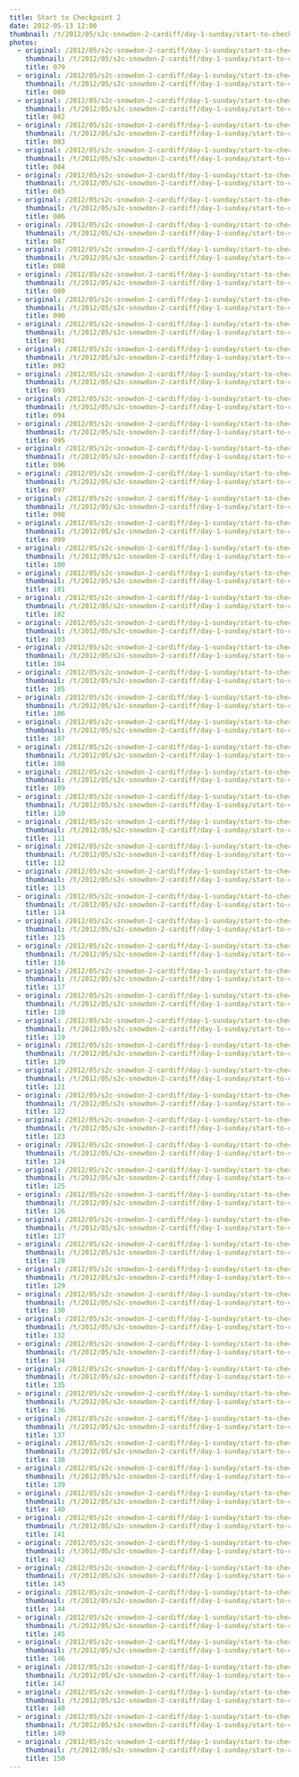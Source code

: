 ```yaml
---
title: Start to Checkpoint 2
date: 2012-05-13 12:00
thumbnail: /t/2012/05/s2c-snowdon-2-cardiff/day-1-sunday/start-to-checkpoint-2/079.jpg
photos:
  - original: /2012/05/s2c-snowdon-2-cardiff/day-1-sunday/start-to-checkpoint-2/079.jpg
    thumbnail: /t/2012/05/s2c-snowdon-2-cardiff/day-1-sunday/start-to-checkpoint-2/079.jpg
    title: 079
  - original: /2012/05/s2c-snowdon-2-cardiff/day-1-sunday/start-to-checkpoint-2/080.jpg
    thumbnail: /t/2012/05/s2c-snowdon-2-cardiff/day-1-sunday/start-to-checkpoint-2/080.jpg
    title: 080
  - original: /2012/05/s2c-snowdon-2-cardiff/day-1-sunday/start-to-checkpoint-2/082.jpg
    thumbnail: /t/2012/05/s2c-snowdon-2-cardiff/day-1-sunday/start-to-checkpoint-2/082.jpg
    title: 082
  - original: /2012/05/s2c-snowdon-2-cardiff/day-1-sunday/start-to-checkpoint-2/083.jpg
    thumbnail: /t/2012/05/s2c-snowdon-2-cardiff/day-1-sunday/start-to-checkpoint-2/083.jpg
    title: 083
  - original: /2012/05/s2c-snowdon-2-cardiff/day-1-sunday/start-to-checkpoint-2/084.jpg
    thumbnail: /t/2012/05/s2c-snowdon-2-cardiff/day-1-sunday/start-to-checkpoint-2/084.jpg
    title: 084
  - original: /2012/05/s2c-snowdon-2-cardiff/day-1-sunday/start-to-checkpoint-2/085.jpg
    thumbnail: /t/2012/05/s2c-snowdon-2-cardiff/day-1-sunday/start-to-checkpoint-2/085.jpg
    title: 085
  - original: /2012/05/s2c-snowdon-2-cardiff/day-1-sunday/start-to-checkpoint-2/086.jpg
    thumbnail: /t/2012/05/s2c-snowdon-2-cardiff/day-1-sunday/start-to-checkpoint-2/086.jpg
    title: 086
  - original: /2012/05/s2c-snowdon-2-cardiff/day-1-sunday/start-to-checkpoint-2/087.jpg
    thumbnail: /t/2012/05/s2c-snowdon-2-cardiff/day-1-sunday/start-to-checkpoint-2/087.jpg
    title: 087
  - original: /2012/05/s2c-snowdon-2-cardiff/day-1-sunday/start-to-checkpoint-2/088.jpg
    thumbnail: /t/2012/05/s2c-snowdon-2-cardiff/day-1-sunday/start-to-checkpoint-2/088.jpg
    title: 088
  - original: /2012/05/s2c-snowdon-2-cardiff/day-1-sunday/start-to-checkpoint-2/089.jpg
    thumbnail: /t/2012/05/s2c-snowdon-2-cardiff/day-1-sunday/start-to-checkpoint-2/089.jpg
    title: 089
  - original: /2012/05/s2c-snowdon-2-cardiff/day-1-sunday/start-to-checkpoint-2/090.jpg
    thumbnail: /t/2012/05/s2c-snowdon-2-cardiff/day-1-sunday/start-to-checkpoint-2/090.jpg
    title: 090
  - original: /2012/05/s2c-snowdon-2-cardiff/day-1-sunday/start-to-checkpoint-2/091.jpg
    thumbnail: /t/2012/05/s2c-snowdon-2-cardiff/day-1-sunday/start-to-checkpoint-2/091.jpg
    title: 091
  - original: /2012/05/s2c-snowdon-2-cardiff/day-1-sunday/start-to-checkpoint-2/092.jpg
    thumbnail: /t/2012/05/s2c-snowdon-2-cardiff/day-1-sunday/start-to-checkpoint-2/092.jpg
    title: 092
  - original: /2012/05/s2c-snowdon-2-cardiff/day-1-sunday/start-to-checkpoint-2/093.jpg
    thumbnail: /t/2012/05/s2c-snowdon-2-cardiff/day-1-sunday/start-to-checkpoint-2/093.jpg
    title: 093
  - original: /2012/05/s2c-snowdon-2-cardiff/day-1-sunday/start-to-checkpoint-2/094.jpg
    thumbnail: /t/2012/05/s2c-snowdon-2-cardiff/day-1-sunday/start-to-checkpoint-2/094.jpg
    title: 094
  - original: /2012/05/s2c-snowdon-2-cardiff/day-1-sunday/start-to-checkpoint-2/095.jpg
    thumbnail: /t/2012/05/s2c-snowdon-2-cardiff/day-1-sunday/start-to-checkpoint-2/095.jpg
    title: 095
  - original: /2012/05/s2c-snowdon-2-cardiff/day-1-sunday/start-to-checkpoint-2/096.jpg
    thumbnail: /t/2012/05/s2c-snowdon-2-cardiff/day-1-sunday/start-to-checkpoint-2/096.jpg
    title: 096
  - original: /2012/05/s2c-snowdon-2-cardiff/day-1-sunday/start-to-checkpoint-2/097.jpg
    thumbnail: /t/2012/05/s2c-snowdon-2-cardiff/day-1-sunday/start-to-checkpoint-2/097.jpg
    title: 097
  - original: /2012/05/s2c-snowdon-2-cardiff/day-1-sunday/start-to-checkpoint-2/098.jpg
    thumbnail: /t/2012/05/s2c-snowdon-2-cardiff/day-1-sunday/start-to-checkpoint-2/098.jpg
    title: 098
  - original: /2012/05/s2c-snowdon-2-cardiff/day-1-sunday/start-to-checkpoint-2/099.jpg
    thumbnail: /t/2012/05/s2c-snowdon-2-cardiff/day-1-sunday/start-to-checkpoint-2/099.jpg
    title: 099
  - original: /2012/05/s2c-snowdon-2-cardiff/day-1-sunday/start-to-checkpoint-2/100.jpg
    thumbnail: /t/2012/05/s2c-snowdon-2-cardiff/day-1-sunday/start-to-checkpoint-2/100.jpg
    title: 100
  - original: /2012/05/s2c-snowdon-2-cardiff/day-1-sunday/start-to-checkpoint-2/101.jpg
    thumbnail: /t/2012/05/s2c-snowdon-2-cardiff/day-1-sunday/start-to-checkpoint-2/101.jpg
    title: 101
  - original: /2012/05/s2c-snowdon-2-cardiff/day-1-sunday/start-to-checkpoint-2/102.jpg
    thumbnail: /t/2012/05/s2c-snowdon-2-cardiff/day-1-sunday/start-to-checkpoint-2/102.jpg
    title: 102
  - original: /2012/05/s2c-snowdon-2-cardiff/day-1-sunday/start-to-checkpoint-2/103.jpg
    thumbnail: /t/2012/05/s2c-snowdon-2-cardiff/day-1-sunday/start-to-checkpoint-2/103.jpg
    title: 103
  - original: /2012/05/s2c-snowdon-2-cardiff/day-1-sunday/start-to-checkpoint-2/104.jpg
    thumbnail: /t/2012/05/s2c-snowdon-2-cardiff/day-1-sunday/start-to-checkpoint-2/104.jpg
    title: 104
  - original: /2012/05/s2c-snowdon-2-cardiff/day-1-sunday/start-to-checkpoint-2/105.jpg
    thumbnail: /t/2012/05/s2c-snowdon-2-cardiff/day-1-sunday/start-to-checkpoint-2/105.jpg
    title: 105
  - original: /2012/05/s2c-snowdon-2-cardiff/day-1-sunday/start-to-checkpoint-2/106.jpg
    thumbnail: /t/2012/05/s2c-snowdon-2-cardiff/day-1-sunday/start-to-checkpoint-2/106.jpg
    title: 106
  - original: /2012/05/s2c-snowdon-2-cardiff/day-1-sunday/start-to-checkpoint-2/107.jpg
    thumbnail: /t/2012/05/s2c-snowdon-2-cardiff/day-1-sunday/start-to-checkpoint-2/107.jpg
    title: 107
  - original: /2012/05/s2c-snowdon-2-cardiff/day-1-sunday/start-to-checkpoint-2/108.jpg
    thumbnail: /t/2012/05/s2c-snowdon-2-cardiff/day-1-sunday/start-to-checkpoint-2/108.jpg
    title: 108
  - original: /2012/05/s2c-snowdon-2-cardiff/day-1-sunday/start-to-checkpoint-2/109.jpg
    thumbnail: /t/2012/05/s2c-snowdon-2-cardiff/day-1-sunday/start-to-checkpoint-2/109.jpg
    title: 109
  - original: /2012/05/s2c-snowdon-2-cardiff/day-1-sunday/start-to-checkpoint-2/110.jpg
    thumbnail: /t/2012/05/s2c-snowdon-2-cardiff/day-1-sunday/start-to-checkpoint-2/110.jpg
    title: 110
  - original: /2012/05/s2c-snowdon-2-cardiff/day-1-sunday/start-to-checkpoint-2/111.jpg
    thumbnail: /t/2012/05/s2c-snowdon-2-cardiff/day-1-sunday/start-to-checkpoint-2/111.jpg
    title: 111
  - original: /2012/05/s2c-snowdon-2-cardiff/day-1-sunday/start-to-checkpoint-2/112.jpg
    thumbnail: /t/2012/05/s2c-snowdon-2-cardiff/day-1-sunday/start-to-checkpoint-2/112.jpg
    title: 112
  - original: /2012/05/s2c-snowdon-2-cardiff/day-1-sunday/start-to-checkpoint-2/113.jpg
    thumbnail: /t/2012/05/s2c-snowdon-2-cardiff/day-1-sunday/start-to-checkpoint-2/113.jpg
    title: 113
  - original: /2012/05/s2c-snowdon-2-cardiff/day-1-sunday/start-to-checkpoint-2/114.jpg
    thumbnail: /t/2012/05/s2c-snowdon-2-cardiff/day-1-sunday/start-to-checkpoint-2/114.jpg
    title: 114
  - original: /2012/05/s2c-snowdon-2-cardiff/day-1-sunday/start-to-checkpoint-2/115.jpg
    thumbnail: /t/2012/05/s2c-snowdon-2-cardiff/day-1-sunday/start-to-checkpoint-2/115.jpg
    title: 115
  - original: /2012/05/s2c-snowdon-2-cardiff/day-1-sunday/start-to-checkpoint-2/116.jpg
    thumbnail: /t/2012/05/s2c-snowdon-2-cardiff/day-1-sunday/start-to-checkpoint-2/116.jpg
    title: 116
  - original: /2012/05/s2c-snowdon-2-cardiff/day-1-sunday/start-to-checkpoint-2/117.jpg
    thumbnail: /t/2012/05/s2c-snowdon-2-cardiff/day-1-sunday/start-to-checkpoint-2/117.jpg
    title: 117
  - original: /2012/05/s2c-snowdon-2-cardiff/day-1-sunday/start-to-checkpoint-2/118.jpg
    thumbnail: /t/2012/05/s2c-snowdon-2-cardiff/day-1-sunday/start-to-checkpoint-2/118.jpg
    title: 118
  - original: /2012/05/s2c-snowdon-2-cardiff/day-1-sunday/start-to-checkpoint-2/119.jpg
    thumbnail: /t/2012/05/s2c-snowdon-2-cardiff/day-1-sunday/start-to-checkpoint-2/119.jpg
    title: 119
  - original: /2012/05/s2c-snowdon-2-cardiff/day-1-sunday/start-to-checkpoint-2/120.jpg
    thumbnail: /t/2012/05/s2c-snowdon-2-cardiff/day-1-sunday/start-to-checkpoint-2/120.jpg
    title: 120
  - original: /2012/05/s2c-snowdon-2-cardiff/day-1-sunday/start-to-checkpoint-2/121.jpg
    thumbnail: /t/2012/05/s2c-snowdon-2-cardiff/day-1-sunday/start-to-checkpoint-2/121.jpg
    title: 121
  - original: /2012/05/s2c-snowdon-2-cardiff/day-1-sunday/start-to-checkpoint-2/122.jpg
    thumbnail: /t/2012/05/s2c-snowdon-2-cardiff/day-1-sunday/start-to-checkpoint-2/122.jpg
    title: 122
  - original: /2012/05/s2c-snowdon-2-cardiff/day-1-sunday/start-to-checkpoint-2/123.jpg
    thumbnail: /t/2012/05/s2c-snowdon-2-cardiff/day-1-sunday/start-to-checkpoint-2/123.jpg
    title: 123
  - original: /2012/05/s2c-snowdon-2-cardiff/day-1-sunday/start-to-checkpoint-2/124.jpg
    thumbnail: /t/2012/05/s2c-snowdon-2-cardiff/day-1-sunday/start-to-checkpoint-2/124.jpg
    title: 124
  - original: /2012/05/s2c-snowdon-2-cardiff/day-1-sunday/start-to-checkpoint-2/125.jpg
    thumbnail: /t/2012/05/s2c-snowdon-2-cardiff/day-1-sunday/start-to-checkpoint-2/125.jpg
    title: 125
  - original: /2012/05/s2c-snowdon-2-cardiff/day-1-sunday/start-to-checkpoint-2/126.jpg
    thumbnail: /t/2012/05/s2c-snowdon-2-cardiff/day-1-sunday/start-to-checkpoint-2/126.jpg
    title: 126
  - original: /2012/05/s2c-snowdon-2-cardiff/day-1-sunday/start-to-checkpoint-2/127.jpg
    thumbnail: /t/2012/05/s2c-snowdon-2-cardiff/day-1-sunday/start-to-checkpoint-2/127.jpg
    title: 127
  - original: /2012/05/s2c-snowdon-2-cardiff/day-1-sunday/start-to-checkpoint-2/128.jpg
    thumbnail: /t/2012/05/s2c-snowdon-2-cardiff/day-1-sunday/start-to-checkpoint-2/128.jpg
    title: 128
  - original: /2012/05/s2c-snowdon-2-cardiff/day-1-sunday/start-to-checkpoint-2/129.jpg
    thumbnail: /t/2012/05/s2c-snowdon-2-cardiff/day-1-sunday/start-to-checkpoint-2/129.jpg
    title: 129
  - original: /2012/05/s2c-snowdon-2-cardiff/day-1-sunday/start-to-checkpoint-2/130.jpg
    thumbnail: /t/2012/05/s2c-snowdon-2-cardiff/day-1-sunday/start-to-checkpoint-2/130.jpg
    title: 130
  - original: /2012/05/s2c-snowdon-2-cardiff/day-1-sunday/start-to-checkpoint-2/132.jpg
    thumbnail: /t/2012/05/s2c-snowdon-2-cardiff/day-1-sunday/start-to-checkpoint-2/132.jpg
    title: 132
  - original: /2012/05/s2c-snowdon-2-cardiff/day-1-sunday/start-to-checkpoint-2/134.jpg
    thumbnail: /t/2012/05/s2c-snowdon-2-cardiff/day-1-sunday/start-to-checkpoint-2/134.jpg
    title: 134
  - original: /2012/05/s2c-snowdon-2-cardiff/day-1-sunday/start-to-checkpoint-2/135.jpg
    thumbnail: /t/2012/05/s2c-snowdon-2-cardiff/day-1-sunday/start-to-checkpoint-2/135.jpg
    title: 135
  - original: /2012/05/s2c-snowdon-2-cardiff/day-1-sunday/start-to-checkpoint-2/136.jpg
    thumbnail: /t/2012/05/s2c-snowdon-2-cardiff/day-1-sunday/start-to-checkpoint-2/136.jpg
    title: 136
  - original: /2012/05/s2c-snowdon-2-cardiff/day-1-sunday/start-to-checkpoint-2/137.jpg
    thumbnail: /t/2012/05/s2c-snowdon-2-cardiff/day-1-sunday/start-to-checkpoint-2/137.jpg
    title: 137
  - original: /2012/05/s2c-snowdon-2-cardiff/day-1-sunday/start-to-checkpoint-2/138.jpg
    thumbnail: /t/2012/05/s2c-snowdon-2-cardiff/day-1-sunday/start-to-checkpoint-2/138.jpg
    title: 138
  - original: /2012/05/s2c-snowdon-2-cardiff/day-1-sunday/start-to-checkpoint-2/139.jpg
    thumbnail: /t/2012/05/s2c-snowdon-2-cardiff/day-1-sunday/start-to-checkpoint-2/139.jpg
    title: 139
  - original: /2012/05/s2c-snowdon-2-cardiff/day-1-sunday/start-to-checkpoint-2/140.jpg
    thumbnail: /t/2012/05/s2c-snowdon-2-cardiff/day-1-sunday/start-to-checkpoint-2/140.jpg
    title: 140
  - original: /2012/05/s2c-snowdon-2-cardiff/day-1-sunday/start-to-checkpoint-2/141.jpg
    thumbnail: /t/2012/05/s2c-snowdon-2-cardiff/day-1-sunday/start-to-checkpoint-2/141.jpg
    title: 141
  - original: /2012/05/s2c-snowdon-2-cardiff/day-1-sunday/start-to-checkpoint-2/142.jpg
    thumbnail: /t/2012/05/s2c-snowdon-2-cardiff/day-1-sunday/start-to-checkpoint-2/142.jpg
    title: 142
  - original: /2012/05/s2c-snowdon-2-cardiff/day-1-sunday/start-to-checkpoint-2/143.jpg
    thumbnail: /t/2012/05/s2c-snowdon-2-cardiff/day-1-sunday/start-to-checkpoint-2/143.jpg
    title: 143
  - original: /2012/05/s2c-snowdon-2-cardiff/day-1-sunday/start-to-checkpoint-2/144.jpg
    thumbnail: /t/2012/05/s2c-snowdon-2-cardiff/day-1-sunday/start-to-checkpoint-2/144.jpg
    title: 144
  - original: /2012/05/s2c-snowdon-2-cardiff/day-1-sunday/start-to-checkpoint-2/145.jpg
    thumbnail: /t/2012/05/s2c-snowdon-2-cardiff/day-1-sunday/start-to-checkpoint-2/145.jpg
    title: 145
  - original: /2012/05/s2c-snowdon-2-cardiff/day-1-sunday/start-to-checkpoint-2/146.jpg
    thumbnail: /t/2012/05/s2c-snowdon-2-cardiff/day-1-sunday/start-to-checkpoint-2/146.jpg
    title: 146
  - original: /2012/05/s2c-snowdon-2-cardiff/day-1-sunday/start-to-checkpoint-2/147.jpg
    thumbnail: /t/2012/05/s2c-snowdon-2-cardiff/day-1-sunday/start-to-checkpoint-2/147.jpg
    title: 147
  - original: /2012/05/s2c-snowdon-2-cardiff/day-1-sunday/start-to-checkpoint-2/148.jpg
    thumbnail: /t/2012/05/s2c-snowdon-2-cardiff/day-1-sunday/start-to-checkpoint-2/148.jpg
    title: 148
  - original: /2012/05/s2c-snowdon-2-cardiff/day-1-sunday/start-to-checkpoint-2/149.jpg
    thumbnail: /t/2012/05/s2c-snowdon-2-cardiff/day-1-sunday/start-to-checkpoint-2/149.jpg
    title: 149
  - original: /2012/05/s2c-snowdon-2-cardiff/day-1-sunday/start-to-checkpoint-2/150.jpg
    thumbnail: /t/2012/05/s2c-snowdon-2-cardiff/day-1-sunday/start-to-checkpoint-2/150.jpg
    title: 150
---
```

